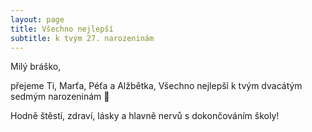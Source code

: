 ```yaml
---
layout: page
title: Všechno nejlepší 
subtitle: k tvým 27. narozeninám
---
```


Milý bráško,

přejeme Ti, Marťa, Péťa a Alžbětka, Všechno nejlepší k tvým dvacátým sedmým narozeninám 🎂

Hodně štěstí, zdraví, lásky a hlavně nervů s dokončováním školy!